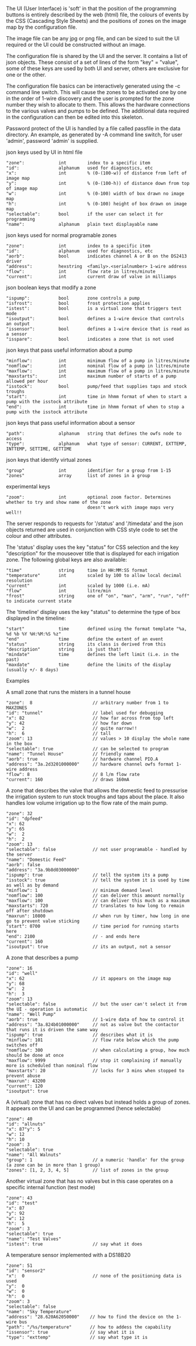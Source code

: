 The UI (User Interface) is 'soft' in that the position of the programming buttons is entirely described
by the web (html) file, the colours of events by the CSS (Cascading Style Sheets) and the positions of
zones on the image map by the configuration file.

The image file can be any jpg or png file, and can be sized to suit the UI required or the UI
could be constructed without an image.

The configuration file is shared by the UI and the server. It contains a list of json objects. These 
consist of a set of lines of the form "key" = "value", some of these keys are used by both UI and 
server, others are exclusive for one or the other.

The configuration file basics can be interactively generated using the -c command line switch. This
will cause the zones to be activated one by one in the order of 1-wire discovery and the user is
prompted for the zone number they wish to allocate to them. This allows the hardware connections
to the various valves and pumps to be defined. The additional data required in the configuration
can then be edited into this skeleton.

Password protect of the UI is handled by a file called passfile in the data directory. An example,
as generated by -A command line switch, for user 'admin', password 'admin' is supplied.

json keys used by UI in html file
```
"zone":             int        index to a specific item
"id":               alphanum   used for diagnostics, etc
"x":                int        % (0-(100-w)) of distance from left of image map
"y":                int        % (0-(100-h)) of distance down from top of image map
"w":                int        % (0-100) width of box drawn no image map
"h":                int        % (0-100) height of box drawn on image map
"selectable":       bool       if the user can select it for programming
"name":             alphanum   plain text displayable name
```

json keys used for normal programable zones
```
"zone":             int        index to a specific item
"id":               alphanum   used for diagnostics, etc
"aorb":             bool       indicates channel A or B on the DS2413 driver
"address":          hexstring  <family>.<serialnumber> 1-wire address
"flow":             int        flow rate in litres/minute
"current":          int        current draw of valve in milliamps
```

json boolean keys that modify a zone
```
"ispump":           bool       zone controls a pump
"isfrost":          bool       frost protection applies
"istest":           bool       is a virtual zone that triggers test mode
"isoutput":         bool       defines a 1-wire device that controls an output
"issensor":         bool       defines a 1-wire device that is read as a sensor
"isspare":          bool       indicates a zone that is not used
```

json keys that pass useful information about a pump
```
"minflow":          int        minimum flow of a pump in litres/minute
"nomflow":          int        nominal flow of a pump in litres/minute
"maxflow":          int        maximum flow of a pump in litres/minute
"maxstarts":        int        maximum number of starts of a pump allowed per hour
"isstock":          bool       pump/feed that supplies taps and stock troughs
"start":            int        time in hhmm format of when to start a pump with the isstock attribute
"end":              int        time in hhmm format of when to stop a pump with the isstock attribute
```

json keys that pass useful information about a sensor
```
"path":             alphanum   string that defines the owfs node to access
"type":             alphanum   what type of sensor: CURRENT, EXTTEMP, INTTEMP, SETTIME, GETTIME
```

json keys that identify virtual zones
```
"group"             int        identifier for a group from 1-15
"zones"             array      list of zones in a group
```

experimental keys
```
"zoom":             int        optional zoom factor. Determines whether to try and show name of the zone
                               doesn't work with image maps very well!!
```

The server responds to requests for '/status' and '/timedata' and the json objects returned
are used in conjunction with CSS style code to set the colour and other attributes.

The 'status' display uses the key "status" for CSS selection and the key "description" for 
the mouseover title that is displayed for each irrigation zone. The following global keys are
also available:
```
"time"              string     time in HH:MM:SS format
"temperature"       int        scaled by 100 to allow local decimal resolution
"current"           int        scaled by 1000 (i.e. mA)
"flow"              int        litre/min
"frost"             string     one of "on", "man", "arm", "run", "off" to indicate current state
```

The 'timeline' display uses the key "status" to determine the type of box displayed in the timeline:
```
"start"             time       defined using the format template "%a, %d %b %Y %H:%M:%S %z"
"end"               time       define the extent of an event
"status"            string     its class is derived from this
"description"       string     is just that! 
"mindate"           time       defines the left limit (i.e. in the past)
"maxdate"           time       define the limits of the display (usually +/- 8 days)
```


Examples


A small zone that runs the misters in a tunnel house
```
"zone":  8                       // arbitrary number from 1 to MAXZONES
"id": "tunnel"                   // label used for debugging
"x": 82                          // how far across from top left
"y": 42                          // how far down
"w":  2                          // quite narrow!!
"h":  6                          // tall
"zoom": 13                       // values > 10 display the whole name in the box
"selectable": true               // can be selected to program
"name": "Tunnel House"           // friendly name
"aorb": true                     // hardware channel PIO.A
"address": "3a.2d3201000000"     // hardware channel owfs format 1-wire address
"flow": 8                        // 8 l/m flow rate
"current": 160                   // draws 160mA
```

A zone that describes the valve that allows the domestic feed to pressurise the irrigation system to run
stock troughs and taps about the place. It also handles low volume irrigation up to the flow rate of the main pump.
```
"zone": 32
"id": "dpfeed"
"x": 62
"y": 65
"w":  2
"h":  2
"zoom": 13
"selectable": false              // not user programable - handled by the server
"name": "Domestic Feed"
"aorb": false
"address": "3a.9b8d03000000"
"ispump": true                   // tell the system its a pump
"isstock": true                  // tell the system it is used by time as well as by demand
"minflow": 1                     // minimum demand level
"nomflow": 100                   // can deliver this amount normally
"maxflow": 100                   // can deliver this much as a maximum
"maxstarts": 720                 // translates to how long to remain off after shutdown
"maxrun": 10800                  // when run by timer, how long in one go to prevent valve sticking
"start": 0700                    // time period for running starts here
"end": 2100                      // - and ends here
"current": 160
"isoutput": true                 // its an output, not a sensor
```


A zone that describes a pump
```
"zone": 16
"id": "well"
"x": 62                          // it appears on the image map 
"y": 68
"w":  2
"h":  3
"zoom": 13
"selectable": false              // but the user can't select it from the UI - operation is automatic
"name": "Well Pump"
"aorb": true                     // 1-wire data of how to control it
"address": "3a.824b01000000"     // not as valve but the contactor that runs it is driven the same way
"ispump": true                   // describes what it is
"minflow": 101                   // flow rate below which the pump switches off
"nomflow": 300                   // when calculating a group, how much should be done at once
"maxflow": 9999                  // stop it complaining if manually more is scheduled than nominal flow
"maxstarts": 20                  // locks for 3 mins when stopped to prevent abuse
"maxrun": 43200
"current": 120
"isoutput": true
```


A (virtual) zone that has no direct valves but instead holds a group of zones. It appears on the UI and can be programmed
(hence selectable) 
```
"zone": 40
"id": "allnuts"
"x": 87"y": 5
"w": 12
"h": 10
"zoom": 3
"selectable": true
"name": "All Walnuts"
"group": 1                       // a numeric 'handle' for the group (a zone can be in more than 1 group)
"zones": [1, 2, 3, 4, 5]         // list of zones in the group
```

Another virtual zone that has no valves but in this case operates on a specific internal function (test mode)
```
"zone": 43
"id": "test"
"x": 87
"y": 92
"w": 12
"h":  5
"zoom": 3
"selectable": true
"name": "Test Valves"
"istest": true                   // say what it does
```

A temperature sensor implemented with a DS18B20
```
"zone": 51
"id": "sensor2"
"x":  0                          // none of the positioning data is used
"y":  0
"w":  0
"h":  0
"zoom": 3
"selectable": false
"name": "Sky Temperature"
"address": "28.620A62050000"    // how to find the device on the 1-wire bus
"path": "/%s/temperature"       // how to addess the capability
"issensor": true                // say what it is
"type": "exttemp"               // say what type it is
```


